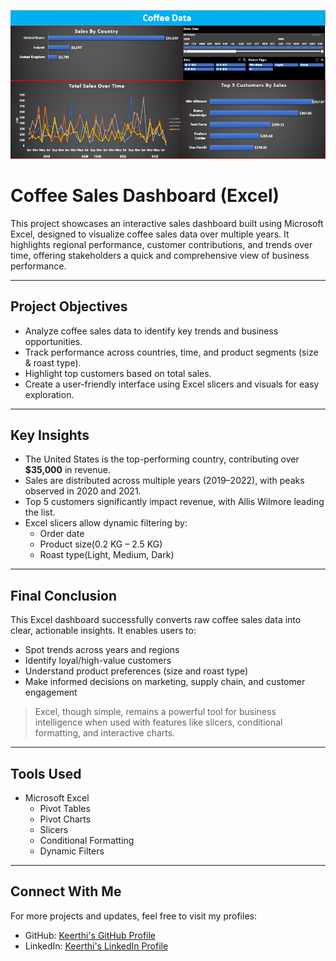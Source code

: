 
![Dashboard](./dashboard.png)

# Coffee Sales Dashboard (Excel)

This project showcases an interactive sales dashboard built using Microsoft Excel, designed to visualize coffee sales data over multiple years. It highlights regional performance, customer contributions, and trends over time, offering stakeholders a quick and comprehensive view of business performance.

---

##  Project Objectives

- Analyze coffee sales data to identify key trends and business opportunities.
- Track performance across countries, time, and product segments (size & roast type).
- Highlight top customers based on total sales.
- Create a user-friendly interface using Excel slicers and visuals for easy exploration.

---

##  Key Insights

- The United States is the top-performing country, contributing over **$35,000** in revenue.
- Sales are distributed across multiple years (2019–2022), with peaks observed in 2020 and 2021.
- Top 5 customers significantly impact revenue, with Allis Wilmore leading the list.
- Excel slicers allow dynamic filtering by:
  - Order date
  - Product size(0.2 KG – 2.5 KG)
  - Roast type(Light, Medium, Dark)

---

##  Final Conclusion

This Excel dashboard successfully converts raw coffee sales data into clear, actionable insights. It enables users to:

- Spot trends across years and regions
- Identify loyal/high-value customers
- Understand product preferences (size and roast type)
- Make informed decisions on marketing, supply chain, and customer engagement

>  Excel, though simple, remains a powerful tool for business intelligence when used with features like slicers, conditional formatting, and interactive charts.

---

##  Tools Used

- Microsoft Excel
  - Pivot Tables
  - Pivot Charts
  - Slicers
  - Conditional Formatting
  - Dynamic Filters

---

## Connect With Me

For more projects and updates, feel free to visit my profiles:

- GitHub: [Keerthi's GitHub Profile](https://github.com/Keerthikadiyala91)  
- LinkedIn: [Keerthi's LinkedIn Profile](https://www.linkedin.com/in/keerthi-k-47868154/)
